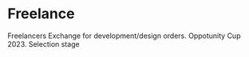 # Freelance
Freelancers Exchange for development/design orders. Oppotunity Cup 2023. Selection stage
